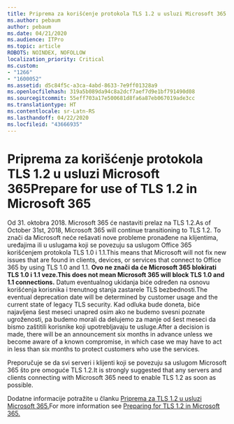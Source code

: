 ```yaml
---
title: Priprema za korišćenje protokola TLS 1.2 u usluzi Microsoft 365
ms.author: pebaum
author: pebaum
ms.date: 04/21/2020
ms.audience: ITPro
ms.topic: article
ROBOTS: NOINDEX, NOFOLLOW
localization_priority: Critical
ms.custom:
- "1266"
- "1600052"
ms.assetid: d5c84f5c-a3ca-4abd-8633-7e9ff01328a9
ms.openlocfilehash: 319a5b089da94c8a2dcf7aef7d9e1bf791490d08
ms.sourcegitcommit: 55eff703a17e500681d8fa6a87eb067019ade3cc
ms.translationtype: HT
ms.contentlocale: sr-Latn-RS
ms.lasthandoff: 04/22/2020
ms.locfileid: "43666935"
---
```

# <a name="prepare-for-use-of-tls-12-in-microsoft-365"></a><span data-ttu-id="a5adc-102">Priprema za korišćenje protokola TLS 1.2 u usluzi Microsoft 365</span><span class="sxs-lookup"><span data-stu-id="a5adc-102">Prepare for use of TLS 1.2 in Microsoft 365</span></span>

<span data-ttu-id="a5adc-103">Od 31. oktobra 2018. Microsoft 365 će nastaviti prelaz na TLS 1.2.</span><span class="sxs-lookup"><span data-stu-id="a5adc-103">As of October 31st, 2018, Microsoft 365 will continue transitioning to TLS 1.2.</span></span> <span data-ttu-id="a5adc-104">To znači da Microsoft neće rešavati nove probleme pronađene na klijentima, uređajima ili u uslugama koji se povezuju sa uslugom Office 365 korišćenjem protokola TLS 1.0 i 1.1.</span><span class="sxs-lookup"><span data-stu-id="a5adc-104">This means that Microsoft will not fix new issues that are found in clients, devices, or services that connect to Office 365 by using TLS 1.0 and 1.1.</span></span> <span data-ttu-id="a5adc-105">**Ovo ne znači da će Microsoft 365 blokirati TLS 1.0 i 1.1 veze.**</span><span class="sxs-lookup"><span data-stu-id="a5adc-105">**This does not mean Microsoft 365 will block TLS 1.0 and 1.1 connections.**</span></span> <span data-ttu-id="a5adc-106">Datum eventualnog ukidanja biće određen na osnovu korišćenja korisnika i trenutnog stanja zastarele TLS bezbednosti.</span><span class="sxs-lookup"><span data-stu-id="a5adc-106">The eventual deprecation date will be determined by customer usage and the current state of legacy TLS security.</span></span> <span data-ttu-id="a5adc-107">Kad odluka bude doneta, biće najavljena šest meseci unapred osim ako ne budemo svesni poznate ugroženosti, pa budemo morali da delujemo za manje od šest meseci da bismo zaštitili korisnike koji upotrebljavaju te usluge.</span><span class="sxs-lookup"><span data-stu-id="a5adc-107">After a decision is made, there will be an announcement six months in advance unless we become aware of a known compromise, in which case we may have to act in less than six months to protect customers who use the services.</span></span>
  
<span data-ttu-id="a5adc-108">Preporučuje se da svi serveri i klijenti koji se povezuju sa uslugom Microsoft 365 što pre omoguće TLS 1.2.</span><span class="sxs-lookup"><span data-stu-id="a5adc-108">It is strongly suggested that any servers and clients connecting with Microsoft 365 need to enable TLS 1.2 as soon as possible.</span></span>
  
<span data-ttu-id="a5adc-109">Dodatne informacije potražite u članku [Priprema za TLS 1.2 u usluzi Microsoft 365.](https://support.microsoft.com/help/4057306/preparing-for-tls-1-2-in-office-365)</span><span class="sxs-lookup"><span data-stu-id="a5adc-109">For more information see [Preparing for TLS 1.2 in Microsoft 365.](https://support.microsoft.com/help/4057306/preparing-for-tls-1-2-in-office-365)</span></span>
  